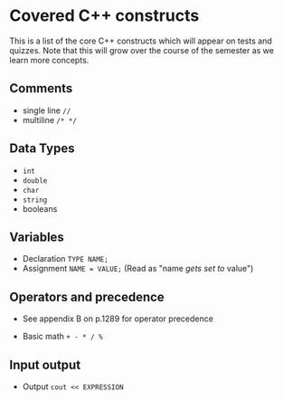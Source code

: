 # Covered C++ constructs

This is a list of the core C++ constructs which will appear on tests and quizzes. Note that this will grow over the course of the semester as we learn more concepts.

## Comments

* single line `//`
* multiline `/* */`

## Data Types

* `int`
* `double`
* `char`
* `string`
* booleans

## Variables

* Declaration `TYPE NAME;`
* Assignment `NAME = VALUE;` (Read as "name _gets set to_ value")

## Operators and precedence

* See appendix B on p.1289 for operator precedence

* Basic math `+ - * / %`

## Input output

* Output `cout << EXPRESSION`

